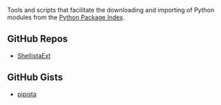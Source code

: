 Tools and scripts that facilitate the downloading and importing of Python modules from the [Python Package Index][1].

GitHub Repos
------------
* [ShellistaExt][2]

GitHub Gists
------------
* [pipista][3]

[1]: https://pypi.python.org/pypi
[2]: https://github.com/briarfox/ShellistaExt
[3]: https://gist.github.com/pudquick/4116558


